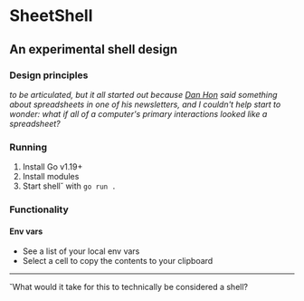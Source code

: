 # SheetShell
## An experimental shell design

### Design principles

_to be articulated, but it all started out because [Dan Hon](https://twitter.com/hondanhon) said something about spreadsheets in one of his newsletters, and I couldn't help start to wonder: what if all of a computer's primary interactions looked like a spreadsheet?_

### Running

1. Install Go v1.19+
1. Install modules
1. Start shell˘ with `go run .`

### Functionality

#### Env vars
- See a list of your local env vars
- Select a cell to copy the contents to your clipboard

* * *

˘What would it take for this to technically be considered a shell? 
